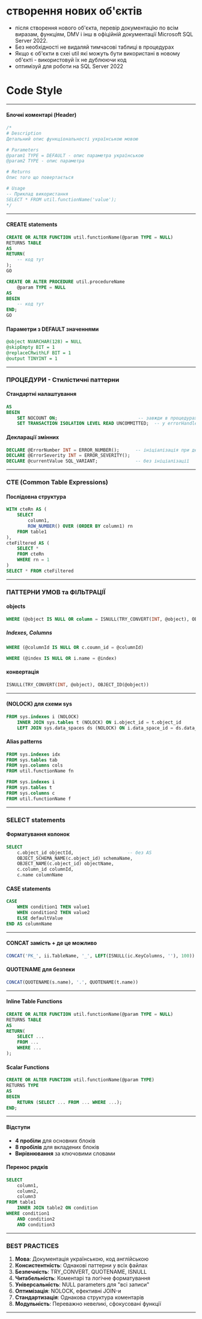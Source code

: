 # створення нових об'єктів
- після створення нового об'єкта, перевір документацію по всім виразам, функціям, DMV і інш в офіційній документації Microsoft SQL Server 2022.
- Без необхідності не видаляй тимчасові таблиці в процедурах
- Якщо є об'єкти в схеі util які можуть бути використані в новому об'єкті - використовуй їх не дублюючи код
- оптимізуй для роботи на SQL Server 2022


# Code Style
 
---
 
####   **Блочні коментарі (Header)**
```sql
/*
# Description
Детальний опис функціональності українською мовою

# Parameters
@param1 TYPE = DEFAULT - опис параметра українською
@param2 TYPE - опис параметра

# Returns  
Опис того що повертається

# Usage
-- Приклад використання
SELECT * FROM util.functionName('value');
*/
```
 

---
 
####  **CREATE statements**
```sql
CREATE OR ALTER FUNCTION util.functionName(@param TYPE = NULL)
RETURNS TABLE
AS
RETURN(
    -- код тут
);
GO
```

```sql
CREATE OR ALTER PROCEDURE util.procedureName
    @param TYPE = NULL
AS
BEGIN
    -- код тут
END;
GO
```

####  **Параметри з DEFAULT значеннями**
```sql
@object NVARCHAR(128) = NULL
@skipEmpty BIT = 1  
@replaceCRwithLF BIT = 1
@output TINYINT = 1
```

---

### **ПРОЦЕДУРИ - Стилістичні паттерни**

#### **Стандартні налаштування**
```sql
AS
BEGIN
    SET NOCOUNT ON;                              -- завжди в процедурах
    SET TRANSACTION ISOLATION LEVEL READ UNCOMMITTED;  -- у errorHandler
```

#### **Декларації змінних**
```sql
DECLARE @ErrorNumber INT = ERROR_NUMBER();      -- ініціалізація при декларації
DECLARE @ErrorSeverity INT = ERROR_SEVERITY();
DECLARE @currentValue SQL_VARIANT;              -- без ініціалізації
```

---

###  **CTE (Common Table Expressions)**

#### **Послідовна структура**
```sql
WITH cteRn AS (
    SELECT 
        column1,
        ROW_NUMBER() OVER (ORDER BY column1) rn
    FROM table1
),
cteFiltered AS (
    SELECT * 
    FROM cteRn 
    WHERE rn = 1
)
SELECT * FROM cteFiltered
```


---

### **ПАТТЕРНИ УМОВ та ФІЛЬТРАЦІЇ**

#### objects
```sql
WHERE (@object IS NULL OR column = ISNULL(TRY_CONVERT(INT, @object), OBJECT_ID(@object)))
```

##### Indexes, Columns
```sql
WHERE (@columnId IS NULL OR c.coumn_id = @columnId)
```

```sql
WHERE (@index IS NULL OR i.name = @index)
```

#### **конвертація**
```sql
ISNULL(TRY_CONVERT(INT, @object), OBJECT_ID(@object))
```


---

#### **(NOLOCK) для схеми sys**
```sql
FROM sys.indexes i (NOLOCK)
    INNER JOIN sys.tables t (NOLOCK) ON i.object_id = t.object_id
    LEFT JOIN sys.data_spaces ds (NOLOCK) ON i.data_space_id = ds.data_space_id
```

#### **Alias patterns**
```sql
FROM sys.indexes idx         
FROM sys.tables tab
FROM sys.columns cols
FROM util.functionName fn
```

```sql
FROM sys.indexes i
FROM sys.tables t
FROM sys.columns c
FROM util.functionName f
```

---

### **SELECT statements**

#### **Форматування колонок**
```sql
SELECT 
    c.object_id objectId,                    -- без AS
    OBJECT_SCHEMA_NAME(c.object_id) schemaName,
    OBJECT_NAME(c.object_id) objectName,
    c.column_id columnId,
    c.name columnName
```

#### **CASE statements**  
```sql
CASE 
    WHEN condition1 THEN value1
    WHEN condition2 THEN value2  
    ELSE defaultValue
END AS columnName
```

---
 
#### **CONCAT замість +** де це можливо
```sql
CONCAT('PK_', ii.TableName, '_', LEFT(ISNULL(ic.KeyColumns, ''), 100))
```

#### **QUOTENAME для безпеки**
```sql
CONCAT(QUOTENAME(s.name), '.', QUOTENAME(t.name))
```


---

#### **Inline Table Functions**
```sql
CREATE OR ALTER FUNCTION util.functionName(@param TYPE = NULL)
RETURNS TABLE
AS
RETURN(
    SELECT ... 
    FROM ...
    WHERE ...
);
```

#### **Scalar Functions**
```sql
CREATE OR ALTER FUNCTION util.functionName(@param TYPE)
RETURNS TYPE
AS
BEGIN
    RETURN (SELECT ... FROM ... WHERE ...);
END;
```

---


#### **Відступи**
- **4 пробіли** для основних блоків
- **8 пробілів** для вкладених блоків
- **Вирівнювання** за ключовими словами

#### **Перенос рядків**
```sql
SELECT 
    column1,
    column2,
    column3
FROM table1
    INNER JOIN table2 ON condition
WHERE condition1
    AND condition2
    AND condition3
```




---

### **BEST PRACTICES**

1. **Мова**: Документація українською, код англійською
2. **Консистентність**: Однакові паттерни у всіх файлах
3. **Безпечність**: TRY_CONVERT, QUOTENAME, ISNULL
4. **Читабельність**: Коментарі та логічне форматування
5. **Універсальність**: NULL parameters для "всі записи"
6. **Оптимізація**: NOLOCK, ефективні JOIN-и
7. **Стандартизація**: Однакова структура коментарів
8. **Модульність**: Переважно невеликі, сфокусовані функції

---
